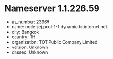 # Nameserver 1.1.226.59

* as_number: 23969
* name: node-jej.pool-1-1.dynamic.totinternet.net.
* city: Bangkok
* country: TH
* organization: TOT Public Company Limited
* version: Unknown
* dnssec: Unknown
